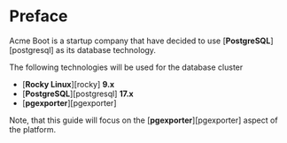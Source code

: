 # Preface

Acme Boot is a startup company that have decided to use [**PostgreSQL**][postgresql] as
its database technology.

The following technologies will be used for the database cluster

* [**Rocky Linux**][rocky] **9.x**
* [**PostgreSQL**][postgresql] **17.x**
* [**pgexporter**][pgexporter]

Note, that this guide will focus on the [**pgexporter**][pgexporter] aspect of the platform.
